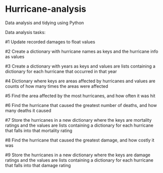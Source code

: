 # Hurricane-analysis
Data analysis and tidying using Python

Data analysis tasks:

#1
Update recorded damages to float values

#2
Create a dictionary with hurricane names as keys and the hurricane info as values

#3
Create a dictionary with years as keys and values are lists containing a dictionary for each hurricane that occurred in that year

#4
Dictionary where keys are areas affected by hurricanes and values are counts of how many times the areas were affected

#5
Find the area affected by the most hurricanes, and how often it was hit

#6
Find the hurricane that caused the greatest number of deaths, and how many deaths it caused

#7
Store the hurricanes in a new dictionary where the keys are mortality ratings and the values are lists containing a dictionary for each hurricane that falls into that mortality rating

#8
Find the hurricane that caused the greatest damage, and how costly it was

#9
Store the hurricanes in a new dictionary where the keys are damage ratings and the values are lists containing a dictionary for each hurricane that falls into that damage rating
